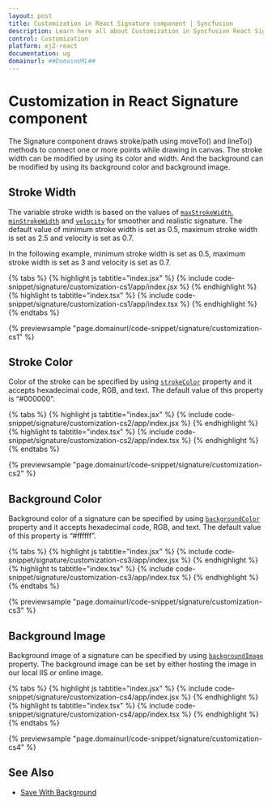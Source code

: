 ```yaml
---
layout: post
title: Customization in React Signature component | Syncfusion
description: Learn here all about Customization in Syncfusion React Signature component of Syncfusion Essential JS 2 and more.
control: Customization 
platform: ej2-react
documentation: ug
domainurl: ##DomainURL##
---
```


# Customization in React Signature component

The Signature component draws stroke/path using moveTo() and lineTo() methods to connect one or more points while drawing in canvas. The stroke width can be modified by using its color and width. And the background can be modified by using its background color and background image.

## Stroke Width

The variable stroke width is based on the values of [`maxStrokeWidth`](https://ej2.syncfusion.com/react/documentation/api/signature/#maxstrokewidth), [`minStrokeWidth`](https://ej2.syncfusion.com/documentation/react/api/signature/#minstrokewidth) and [`velocity`](https://ej2.syncfusion.com/react/documentation/api/signature/#velocity) for smoother and realistic signature. The default value of minimum stroke width is set as 0.5, maximum stroke width is set as 2.5 and velocity is set as 0.7.

In the following example, minimum stroke width is set as 0.5, maximum stroke width is set as 3 and velocity is set as 0.7.

{% tabs %}
{% highlight js tabtitle="index.jsx" %}
{% include code-snippet/signature/customization-cs1/app/index.jsx %}
{% endhighlight %}
{% highlight ts tabtitle="index.tsx" %}
{% include code-snippet/signature/customization-cs1/app/index.tsx %}
{% endhighlight %}
{% endtabs %}

 {% previewsample "page.domainurl/code-snippet/signature/customization-cs1" %}

## Stroke Color

Color of the stroke can be specified by using [`strokeColor`](https://ej2.syncfusion.com/react/documentation/api/signature/#strokecolor) property and it accepts hexadecimal code, RGB, and text. The default value of this property is “#000000”.

{% tabs %}
{% highlight js tabtitle="index.jsx" %}
{% include code-snippet/signature/customization-cs2/app/index.jsx %}
{% endhighlight %}
{% highlight ts tabtitle="index.tsx" %}
{% include code-snippet/signature/customization-cs2/app/index.tsx %}
{% endhighlight %}
{% endtabs %}

 {% previewsample "page.domainurl/code-snippet/signature/customization-cs2" %}

## Background Color

Background color of a signature can be specified by using [`backgroundColor`](https://ej2.syncfusion.com/react/documentation/api/signature/#backgroundcolor) property and it accepts hexadecimal code, RGB, and text. The default value of this property is “#ffffff”.

{% tabs %}
{% highlight js tabtitle="index.jsx" %}
{% include code-snippet/signature/customization-cs3/app/index.jsx %}
{% endhighlight %}
{% highlight ts tabtitle="index.tsx" %}
{% include code-snippet/signature/customization-cs3/app/index.tsx %}
{% endhighlight %}
{% endtabs %}

 {% previewsample "page.domainurl/code-snippet/signature/customization-cs3" %}

## Background Image

Background image of a signature can be specified by using [`backgroundImage`](https://ej2.syncfusion.com/documentation/api/signature/#backgroundimage) property. The background image can be set by either hosting the image in our local IIS or online image.

{% tabs %}
{% highlight js tabtitle="index.jsx" %}
{% include code-snippet/signature/customization-cs4/app/index.jsx %}
{% endhighlight %}
{% highlight ts tabtitle="index.tsx" %}
{% include code-snippet/signature/customization-cs4/app/index.tsx %}
{% endhighlight %}
{% endtabs %}

 {% previewsample "page.domainurl/code-snippet/signature/customization-cs4" %}

## See Also

* [Save With Background](./open-save#save-with-background)